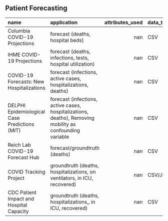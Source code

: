 ## Patient Forecasting

| name                                          | application                                                               |   attributes_used | data_type   | geographical   | geospatial   | resolution   | source                                                                                          |
|:----------------------------------------------|:--------------------------------------------------------------------------|------------------:|:------------|:---------------|:-------------|:-------------|:------------------------------------------------------------------------------------------------|
| Columbia COVID-19 Projections                 | forecast (deaths, hospital beds)                                          |               nan | CSV         | yes            | no           | county       | [Link](https://github.com/shaman-lab/COVID-19Projection)                                        |
| IHME COVID-19 Projections                     | forecast (deaths, infections, tests, hospital utilization)                |               nan | CSV         | yes            | no           | state        | [Link](https://covid19.healthdata.org/united-states-of-america)                                 |
| COVID-19 Forecasts: New Hospitalizations      | forecast (infections, active cases, hospitalizations, deaths)             |               nan | CSV         | yes            | no           | state        | [Link](https://www.cdc.gov/coronavirus/2019-ncov/cases-updates/hospitalizations-forecasts.html) |
| DELPHI Epidemiological Case Predictions (MIT) | forecast (infections, active cases, hospitalizations, deaths), Removing mobility as confounding variable             |               nan | CSV         | yes            | no           | state        | [Link](https://www.covidanalytics.io/projections)                                               |
| Reich Lab COVID-19 Forecast Hub               | forecast/groundtruth (deaths)                                             |               nan | CSV         | yes            | no           | state        | [Link](https://github.com/reichlab/covid19-forecast-hub)                                        |
| COVID Tracking Project                        | groundtruth (deaths, hospitalizations, on ventilators, in ICU, recovered) |               nan | CSV/JSON    | yes            | no           | state        | [Link](https://covidtracking.com/data)                                                          |
| CDC Patient Impact and Hospital Capacity      | groundtruth (deaths, hospitalizations,, in ICU, recovered)                |               nan | CSV         | yes            | no           | state        | [Link](https://www.cdc.gov/nhsn/covid19/report-patient-impact.html)                             |
